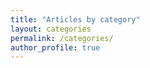 ```yaml
---
title: "Articles by category"
layout: categories
permalink: /categories/
author_profile: true
---
```

